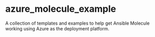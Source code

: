 
# azure_molecule_example

A collection of templates and examples to help get Ansible Molecule 
working using Azure as the deployment platform.
